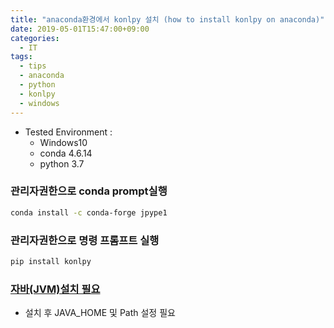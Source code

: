 ```yaml
---
title: "anaconda환경에서 konlpy 설치 (how to install konlpy on anaconda)"
date: 2019-05-01T15:47:00+09:00
categories:
  - IT
tags:
  - tips
  - anaconda
  - python
  - konlpy
  - windows
---
```


- Tested Environment : 
  - Windows10
  - conda 4.6.14
  - python 3.7

### 관리자권한으로 conda prompt실행
```sh
conda install -c conda-forge jpype1
```

### 관리자권한으로 명령 프롬프트 실행
```sh
pip install konlpy
```

### [자바(JVM)설치 필요](https://www.oracle.com/technetwork/java/javase/downloads/index.html)
- 설치 후 JAVA_HOME 및 Path 설정 필요 
